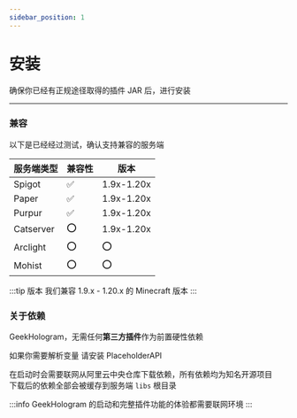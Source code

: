 ```yaml
---
sidebar_position: 1
---
```


# 安装
确保你已经有正规途径取得的插件 JAR 后，进行安装

---

### 兼容
以下是已经经过测试，确认支持兼容的服务端

| 服务端类型     | 兼容性 | 版本   |
|-----------|----|------|
| Spigot    | ✅  | 1.9x-1.20x |
| Paper     | ✅  | 1.9x-1.20x |
| Purpur    | ✅  | 1.9x-1.20x |
| Catserver | ⭕  | 1.9x-1.20x |
| Arclight  | ⭕  | ⭕     |
| Mohist    | ⭕  | ⭕     |

:::tip 版本
我们兼容 1.9.x - 1.20.x 的 Minecraft 版本
:::

### 关于依赖

GeekHologram，无需任何**第三方插件**作为前置硬性依赖

如果你需要解析变量 请安装 PlaceholderAPI

在启动时会需要联网从阿里云中央仓库下载依赖，所有依赖均为知名开源项目  
下载后的依赖全部会被缓存到服务端 `libs` 根目录

:::info
GeekHologram 的启动和完整插件功能的体验都需要联网环境
:::